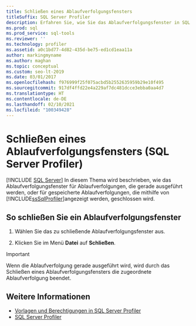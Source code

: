 ```yaml
---
title: Schließen eines Ablaufverfolgungsfensters
titleSuffix: SQL Server Profiler
description: Erfahren Sie, wie Sie das Ablaufverfolgungsfenster in SQL Server Profiler schließen, das Ereignisdaten erfasst. Erfahren Sie, wie Sie es entweder während der Ablaufverfolgung oder nach Abschluss der Ablaufverfolgung schließen.
ms.prod: sql
ms.prod_service: sql-tools
ms.reviewer: ''
ms.technology: profiler
ms.assetid: a0c1bd77-4d82-435d-be75-ed1cd1eaa11a
author: markingmyname
ms.author: maghan
ms.topic: conceptual
ms.custom: seo-lt-2019
ms.date: 03/01/2017
ms.openlocfilehash: f976999f25f075acbd5b2552635959b29e10f495
ms.sourcegitcommit: 917df4ffd22e4a229af7dc481dcce3ebba0aa4d7
ms.translationtype: HT
ms.contentlocale: de-DE
ms.lasthandoff: 02/10/2021
ms.locfileid: "100349428"
---
```

# <a name="close-a-trace-window-sql-server-profiler"></a>Schließen eines Ablaufverfolgungsfensters (SQL Server Profiler)

 [!INCLUDE [SQL Server](../../includes/applies-to-version/sqlserver.md)]
  In diesem Thema wird beschrieben, wie das Ablaufverfolgungsfenster für Ablaufverfolgungen, die gerade ausgeführt werden, oder für gespeicherte Ablaufverfolgungen, die mithilfe von [!INCLUDE[ssSqlProfiler](../../includes/sssqlprofiler-md.md)]angezeigt werden, geschlossen wird.  
  
## <a name="to-close-a-trace-window"></a>So schließen Sie ein Ablaufverfolgungsfenster
  
1. Wählen Sie das zu schließende Ablaufverfolgungsfenster aus.  
  
2. Klicken Sie im Menü **Datei** auf **Schließen**.  
  
> [!IMPORTANT]  
> Wenn die Ablaufverfolgung gerade ausgeführt wird, wird durch das Schließen eines Ablaufverfolgungsfensters die zugeordnete Ablaufverfolgung beendet.  
  
## <a name="see-also"></a>Weitere Informationen

- [Vorlagen und Berechtigungen in SQL Server Profiler](../../tools/sql-server-profiler/sql-server-profiler-templates-and-permissions.md)
- [SQL Server Profiler](../../tools/sql-server-profiler/sql-server-profiler.md)